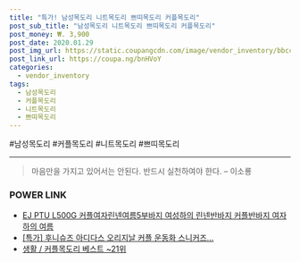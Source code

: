 ```yaml
--- 
title: "특가! 남성목도리 니트목도리 쁘띠목도리 커플목도리" 
post_sub_title: "남성목도리 니트목도리 쁘띠목도리 커플목도리" 
post_money: ₩. 3,900 
post_date: 2020.01.29 
post_img_url: https://static.coupangcdn.com/image/vendor_inventory/bbcc/9307a32f880829af2eb7eeed5e5fc59733e968e420eeeff5cbf5da3b060b.jpg 
post_link_url: https://coupa.ng/bnHVoY 
categories: 
  - vendor_inventory 
tags: 
  - 남성목도리 
  - 커플목도리 
  - 니트목도리 
  - 쁘띠목도리 
--- 
```

  #남성목도리 #커플목도리 #니트목도리 #쁘띠목도리 
<hr> 

> 마음만을 가지고 있어서는 안된다. 반드시 실천하여야 한다. – 이소룡 


### POWER LINK

* <a href="https://blog.naver.com/sakai111/221776877018" target="_blank">EJ PTU L500G 커플여자린넨여름5부바지 여성하의 린넨반바지 커플반바지 여자하의 여름</a>
* <a href="https://blog.naver.com/santokki14/221790212290" target="_blank">[특가] 후니슈즈 아디다스 오리지날 커플 운동화 스니커즈...</a>
* <a href="https://blog.naver.com/santokki14/221788345842" target="_blank">생활 / 커플목도리 베스트 ~21위</a>
